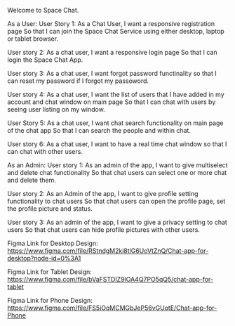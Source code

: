 Welcome to Space Chat.

As a User:
User Story 1:
    As a Chat User, I want a responsive registration page 
    So that I can join the Space Chat Service using either desktop, laptop or tablet browser.
	
User story 2:
	As a chat user, I want a responsive login page
	So that I can login the Space Chat App.
	
User story 3:
	As a chat user, I want forgot password functinality
	so that I can reset my password if I forgot my passoword.
	
User story 4:
	As a chat user, I want the list of users that I have added in my account and chat window on main page
	So that I can chat with users by seeing user listing on my window.


User Story 5:
	As a chat user, I want chat search functionality on main page of the chat app
	So that I can search the people and within chat. 
	
User story 6:
    As a chat user, I want to have  a real time chat window 
	so that I can chat with other users.	
		

As an Admin:
User story 1:
    As an admin of the app, I want to give multiselect and delete chat functionality
	So that chat users can select one or more chat and delete them.
	
User story 2:
	As an Admin of the app, I want to give profile setting functionality to chat users 
	So that chat users can open the profile page, set the profile picture and status.

User story 3:
	As an admin of the app, I want to give a privacy setting to chat users
	So that chat users can hide profile pictures with other users.	


Figma Link for Desktop Design: https://www.figma.com/file/RStndgM2ki8tlG6UoVtZnQ/Chat-app-for-desktop?node-id=0%3A1

Figma Link for Tablet Design: https://www.figma.com/file/bVaFSTDIZ9lOA4Q7PO5qQ5/chat-app-for-tablet

Figma Link for Phone Design: https://www.figma.com/file/FS5iOqMCMGbJeP56vGUotE/Chat-app-for-Phone
